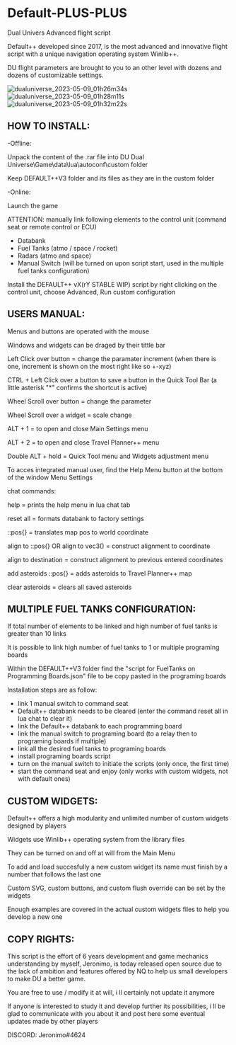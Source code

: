 # Default-PLUS-PLUS

Dual Univers Advanced flight script

Default++ developed since 2017, is the most advanced and innovative flight script with a unique navigation operating system Winlib++.

DU flight parameters are brought to you to an other level with dozens and dozens of customizable settings.

![dualuniverse_2023-05-09_01h26m34s](https://user-images.githubusercontent.com/75027025/236959679-b8004eea-4f7e-4fad-b38a-ad1041fbd2f1.png)
![dualuniverse_2023-05-09_01h28m11s](https://user-images.githubusercontent.com/75027025/236959699-f79e04ec-58cd-4bc0-8f4c-3890db1a7299.png)
![dualuniverse_2023-05-09_01h32m22s](https://user-images.githubusercontent.com/75027025/236959710-137b470d-919e-4db2-8d8a-13ba7e95675f.png)


HOW TO INSTALL:
---------------

-Offline:

Unpack the content of the .rar file into DU Dual Universe\Game\data\lua\autoconf\custom folder

Keep DEFAULT++V3 folder and its files as they are in the custom folder


-Online:

Launch the game

ATTENTION: manually link following elements to the control unit (command seat or remote control or ECU)
- Databank
- Fuel Tanks (atmo / space / rocket)
- Radars (atmo and space)
- Manual Switch (will be turned on upon script start, used in the multiple fuel tanks configuration)
    

Install the DEFAULT++ vX(rY STABLE WIP) script by right clicking on the control unit, choose Advanced, Run custom configuration


USERS MANUAL:
-------------

Menus and buttons are operated with the mouse

Windows and widgets can be draged by their tittle bar

Left Click over button = change the paramater increment (when there is one, increment is shown on the most right like so +-xyz)

CTRL + Left Click over a button to save a button in the Quick Tool Bar (a little asterisk "*" confirms the shortcut is active)

Wheel Scroll over button = change the parameter

Wheel Scroll over a widget = scale change

ALT + 1 = to open and close Main Settings menu

ALT + 2 = to open and close Travel Planner++ menu

Double ALT + hold = Quick Tool menu and Widgets adjustment menu

To acces integrated manual user, find the Help Menu button at the bottom of the window Menu Settings

chat commands:

help = prints the help menu in lua chat tab

reset all = formats databank to factory settings

::pos{} = translates map pos to world coordinate

align to ::pos{} OR align to vec3() = construct alignment to coordinate

align to destination = construct alignment to previous entered coordinates

add asteroids ::pos{} = adds asteroids to Travel Planner++ map

clear asteroids = clears all saved asteroids


MULTIPLE FUEL TANKS CONFIGURATION:
----------------------------------

If total number of elements to be linked and high number of fuel tanks is greater than 10 links

It is possible to link high number of fuel tanks to 1 or multiple programing boards


Within the DEFAULT++V3 folder find the "script for FuelTanks on Programming Boards.json" file to be copy pasted in the programing boards

Installation steps are as follow:
- link 1 manual switch to command seat
- Default++ databank needs to be cleared (enter the command reset all in lua chat to clear it)
- link the Default++ databank to each programming board
- link the manual switch to programing board (to a relay then to programing boards if multiple)
- link all the desired fuel tanks to programing boards
- install programing boards script
- turn on the manual switch to initiate the scripts (only once, the first time)
- start the command seat and enjoy (only works with custom widgets, not with default ones)


CUSTOM WIDGETS:
---------------

Default++ offers a high modularity and unlimited number of custom widgets designed by players

Widgets use Winlib++ operating system from the library files

They can be turned on and off at will from the Main Menu

To add and load succesfully a new custom widget its name must finish by a number that follows the last one

Custom SVG, custom buttons, and custom flush override can be set by the widgets

Enough examples are covered in the actual custom widgets files to help you develop a new one



COPY RIGHTS:
------------

This script is the effort of 6 years development and game mechanics understanding by myself, Jeronimo, is today released open source due to the lack of ambition and features offered by NQ to help us small developers to make DU a better game.

You are free to use / modify it at will, i ll certainly not update it anymore

If anyone is interested to study it and develop further its possibilities, i ll be glad to communicate with you about it and post here some eventual updates made by other players

DISCORD: Jeronimo#4624



